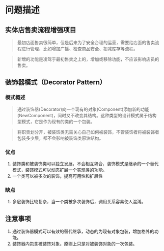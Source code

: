 # 问题描述

## 实体店售卖流程增强项目

> 最初店面售卖很简单，但是后来为了安全合理的运营，需要给店面的售卖流程进行管理，比如增加广播、检查商品安全、扣减库存等流程。

> 新增的功能是凌驾于最初售卖之上的，增加或移除功能，不应该影响店员的售卖。

## 装饰器模式（Decorator Pattern）

### 模式概述

> 通过装饰器(Decorator)向一个现有的对象(Component)添加新的功能(NewComponent)，同时又不改变其结构。这种类型的设计模式属于结构型模式，它是作为现有的类的一个包装。

> 将职责划分开，被装饰类无需关心自己如何被装饰，不管装饰者将被装饰者包装多少层，都不会影响被装饰类原油结构。

### 优点
1. 装饰类和被装饰类可以独立发展，不会相互耦合，装饰模式是继承的一个替代模式，装饰模式可以动态扩展一个实现类的功能。
2. 一个类可以被多次的装饰，提高可用性和扩展性

### 缺点
1. 多层装饰比较复杂，当一个类被多次装饰后，调用关系容易使人混淆。

## 注意事项
1. 通过装饰器模式可以有效的替代继承，动态的为现有对象包装，增加格外的功能。
2. 装饰器内包含被装饰对象，原则上只是对被装饰对象的一次包装。